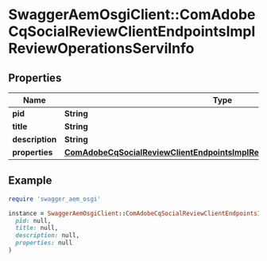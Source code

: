 # SwaggerAemOsgiClient::ComAdobeCqSocialReviewClientEndpointsImplReviewOperationsServiInfo

## Properties

| Name | Type | Description | Notes |
| ---- | ---- | ----------- | ----- |
| **pid** | **String** |  | [optional] |
| **title** | **String** |  | [optional] |
| **description** | **String** |  | [optional] |
| **properties** | [**ComAdobeCqSocialReviewClientEndpointsImplReviewOperationsServiProperties**](ComAdobeCqSocialReviewClientEndpointsImplReviewOperationsServiProperties.md) |  | [optional] |

## Example

```ruby
require 'swagger_aem_osgi'

instance = SwaggerAemOsgiClient::ComAdobeCqSocialReviewClientEndpointsImplReviewOperationsServiInfo.new(
  pid: null,
  title: null,
  description: null,
  properties: null
)
```

